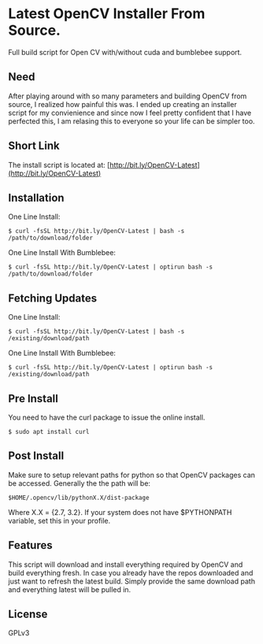 # Latest OpenCV Installer From Source.
Full build script for Open CV with/without cuda and bumblebee support.

## Need
After playing around with so many parameters and building OpenCV from source, I
realized how painful this was. I ended up creating an installer script for my
convienience and since now I feel pretty confident that I have perfected this, I
am relasing this to everyone so your life can be simpler too.

## Short Link
The install script is located at: [http://bit.ly/OpenCV-Latest](http://bit.ly/OpenCV-Latest)

## Installation
One Line Install:

`$ curl -fsSL http://bit.ly/OpenCV-Latest | bash -s /path/to/download/folder`

One Line Install With Bumblebee:

`$ curl -fsSL http://bit.ly/OpenCV-Latest | optirun bash -s /path/to/download/folder`

## Fetching Updates
One Line Install:

`$ curl -fsSL http://bit.ly/OpenCV-Latest | bash -s /existing/download/path`

One Line Install With Bumblebee:

`$ curl -fsSL http://bit.ly/OpenCV-Latest | optirun bash -s /existing/download/path`

## Pre Install
You need to have the curl package to issue the online install.

`$ sudo apt install curl`

## Post Install
Make sure to setup relevant paths for python so that OpenCV packages can be
accessed. Generally the the path will be:

`$HOME/.opencv/lib/pythonX.X/dist-package`

Where X.X = {2.7, 3.2}. If your system does not have $PYTHONPATH variable, set
this in your profile.

## Features
This script will download and install everything required by OpenCV and build
everything fresh. In case you already have the repos downloaded and just want
to refresh the latest build. Simply provide the same download path and
everything latest will be pulled in.

## License
GPLv3
